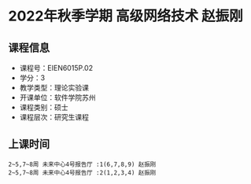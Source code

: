 # 2022年秋季学期 高级网络技术 赵振刚






## 课程信息

- 课程号：EIEN6015P.02
- 学分：3
- 教学类型：理论实验课
- 开课单位：软件学院苏州
- 课程类别：硕士
- 课程层次：研究生课程

## 上课时间

```
2~5,7~8周 未来中心4号报告厅 :1(6,7,8,9) 赵振刚
2~5,7~8周 未来中心4号报告厅 :2(1,2,3,4) 赵振刚
```

